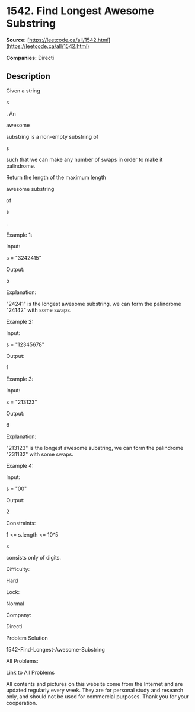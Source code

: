 # 1542. Find Longest Awesome Substring

**Source:** [https://leetcode.ca/all/1542.html](https://leetcode.ca/all/1542.html)

**Companies:** Directi

## Description

Given a string

s

. An

awesome

substring is a non-empty
            substring of

s

such that we can make any number of swaps in order to make
            it palindrome.

Return the length of the maximum length

awesome substring

of

s

.

Example 1:

Input:

s = "3242415"

Output:

5

Explanation:

"24241" is the longest awesome substring, we can form the palindrome "24142" with some swaps.

Example 2:

Input:

s = "12345678"

Output:

1

Example 3:

Input:

s = "213123"

Output:

6

Explanation:

"213123" is the longest awesome substring, we can form the palindrome "231132" with some swaps.

Example 4:

Input:

s = "00"

Output:

2

Constraints:

1 <= s.length <= 10^5

s

consists only of digits.

Difficulty:

Hard

Lock:

Normal

Company:

Directi

Problem Solution

1542-Find-Longest-Awesome-Substring

All Problems:

Link to All Problems

All contents and pictures on this website come from the Internet and are updated regularly every week. They are for personal study and research only, and should not be used for commercial purposes. Thank you for your cooperation.

